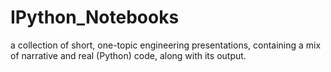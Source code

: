 # IPython_Notebooks
a collection of short, one-topic engineering presentations, containing a mix of narrative and real (Python) code, along with its output.

